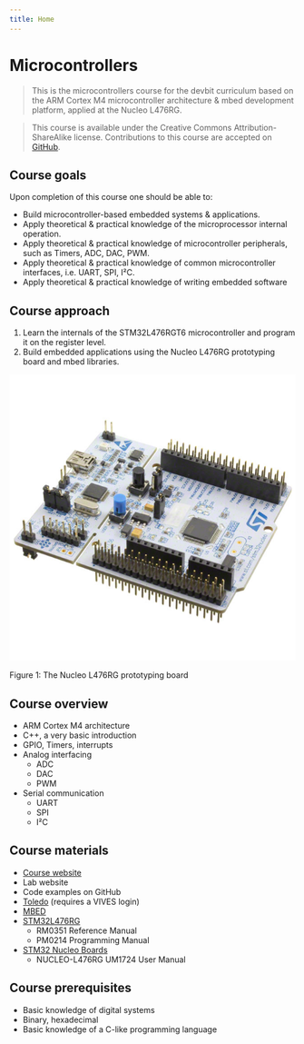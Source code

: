 ```yaml
---
title: Home
---
```


# Microcontrollers

> This is the microcontrollers course for the devbit curriculum based on the ARM Cortex M4 microcontroller architecture & mbed development platform, applied at the Nucleo L476RG. 

>This course is available under the Creative Commons Attribution-ShareAlike license. Contributions to this course are accepted on [GitHub](https://github.com/pcordemans/devbit-microcontrollers).


## Course goals

Upon completion of this course one should be able to:

* Build microcontroller-based embedded systems & applications.
* Apply theoretical & practical knowledge of the microprocessor internal operation.
* Apply theoretical & practical knowledge of microcontroller peripherals, such as Timers, ADC, DAC, PWM. 
* Apply theoretical & practical knowledge of common microcontroller interfaces, i.e. UART, SPI, I²C.
* Apply theoretical & practical knowledge of writing embedded software

## Course approach

1. Learn the internals of the STM32L476RGT6 microcontroller and program it on the register level.
1. Build embedded applications using the Nucleo L476RG prototyping board and mbed libraries.

![Nucleo L476RG prototyping board](./assets/l476rg.jpg)

Figure 1: The Nucleo L476RG prototyping board

## Course overview

* ARM Cortex M4 architecture
* C++, a very basic introduction
* GPIO, Timers, interrupts
* Analog interfacing
    * ADC
    * DAC 
    * PWM
* Serial communication
    * UART
    * SPI
    * I²C

## Course materials

* [Course website](https://microcontrollers.netlify.com/)
* Lab website
* Code examples on GitHub
* [Toledo](https://www.vives.be/en/tools/toledo) (requires a VIVES login)
* [MBED](https://www.mbed.com/en/)
* [STM32L476RG](https://www.st.com/en/microcontrollers-microprocessors/stm32l476rg.html)
    * RM0351 Reference Manual
    * PM0214 Programming Manual
* [STM32 Nucleo Boards](https://www.st.com/en/evaluation-tools/stm32-nucleo-boards.html)
    * NUCLEO-L476RG UM1724 User Manual

## Course prerequisites

* Basic knowledge of digital systems
* Binary, hexadecimal
* Basic knowledge of a C-like programming language